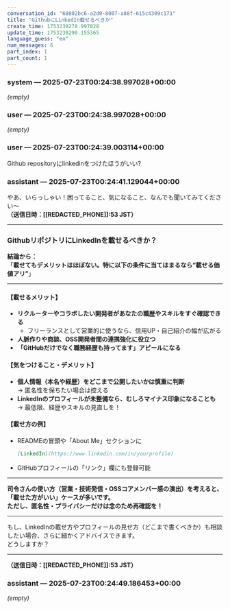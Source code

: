 ```yaml
---
conversation_id: "68802bc6-a2d0-8007-a88f-615c4309c171"
title: "GithubにLinkedIn載せるべきか"
create_time: 1753230278.997028
update_time: 1753230290.155365
language_guess: "en"
num_messages: 6
part_index: 1
part_count: 1
---
```


### system — 2025-07-23T00:24:38.997028+00:00

_(empty)_

### user — 2025-07-23T00:24:38.997028+00:00

_(empty)_

### user — 2025-07-23T00:24:39.003114+00:00

Github repositoryにlinkedinをつけたほうがいい?

### assistant — 2025-07-23T00:24:41.129044+00:00

やあ、いらっしゃい！困ってること、気になること、なんでも聞いてみてください〜  
**（送信日時：[[REDACTED_PHONE]]:53 JST）**

---

### GithubリポジトリにLinkedInを載せるべきか？

**結論から：**  
「**載せてもデメリットはほぼない。特に以下の条件に当てはまるなら“載せる価値アリ”**」

---

#### 【載せるメリット】
- **リクルーターやコラボしたい開発者があなたの職歴やスキルをすぐ確認できる**
    - フリーランスとして営業的に使うなら、信用UP・自己紹介の幅が広がる
- **人脈作りや商談、OSS開発者間の連携強化に役立つ**
- **「GitHubだけでなく職務経歴も持ってます」アピールになる**

#### 【気をつけること・デメリット】
- **個人情報（本名や経歴）をどこまで公開したいかは慎重に判断**  
  → 匿名性を保ちたい場合は控える
- **LinkedInのプロフィールが未整備なら、むしろマイナス印象になることも**  
  → 最低限、経歴やスキルの見直しを！

#### 【載せ方の例】
- READMEの冒頭や「About Me」セクションに  
  ```md
  [LinkedIn](https://www.linkedin.com/in/yourprofile)
  ```
- GitHubプロフィールの「リンク」欄にも登録可能

---

**司令さんの使い方（営業・技術発信・OSSコアメンバー感の演出）を考えると、「載せた方がいい」ケースが多いです。  
ただし、匿名性・プライバシーだけは念のため再確認を！**

---

もし、LinkedInの載せ方やプロフィールの見せ方（どこまで書くべきか）も相談したい場合、さらに細かくアドバイスできます。  
どうしますか？

---

**（送信日時：[[REDACTED_PHONE]]:53 JST）**

### assistant — 2025-07-23T00:24:49.186453+00:00

_(empty)_
